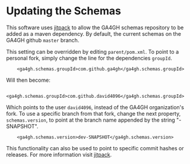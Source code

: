 # Updating the Schemas

This software uses [jitpack](https://jitpack.io) to allow the GA4GH schemas repository to be added as a maven dependency. By default, the current schemas on the GA4GH github `master` branch.

This setting can be overridden by editing `parent/pom.xml`. To point to a personal fork, simply change the line for the dependencies `groupId`.

        <ga4gh.schemas.groupId>com.github.ga4gh</ga4gh.schemas.groupId>

Will then become:

        <ga4gh.schemas.groupId>com.github.david4096</ga4gh.schemas.groupId>

Which points to the user `david4096`, instead of the GA4GH organization's fork. To use a specific branch from that fork, change the next property, `schemas.version`, to point at the branch name appended by the string "-SNAPSHOT".

        <ga4gh.schemas.version>dev-SNAPSHOT</ga4gh.schemas.version>

This functionality can also be used to point to specific commit hashes or releases. For more information visit [jitpack](https://jitpack.io).
